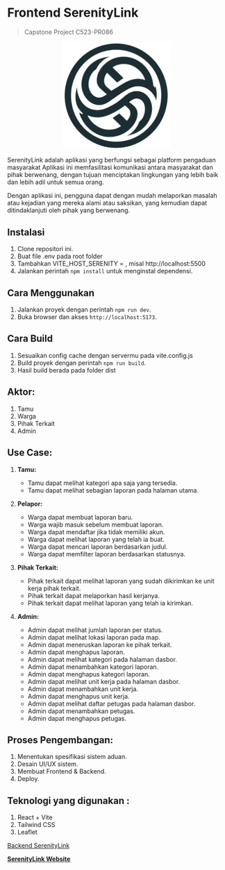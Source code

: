 # Frontend SerenityLink

> Capstone Project C523-PR086

<p align="center">
  <img src="https://github.com/dkwhyd/frontend-serenitylink/blob/main/dist/logo2-nobg.png" width="250" title="hover text">
</p>

SerenityLink adalah aplikasi yang berfungsi sebagai platform pengaduan masyarakat Aplikasi ini memfasilitasi komunikasi antara masyarakat dan pihak berwenang, dengan tujuan menciptakan lingkungan yang lebih baik dan lebih adil untuk semua orang.

Dengan aplikasi ini, pengguna dapat dengan mudah melaporkan masalah atau kejadian yang mereka alami atau saksikan, yang kemudian dapat ditindaklanjuti oleh pihak yang berwenang.


## Instalasi

1. Clone repositori ini.
2. Buat file .env pada root folder
3. Tambahkan VITE_HOST_SERENITY = <alamat server>, misal http://localhost:5500
4. Jalankan perintah `npm install` untuk menginstal dependensi. 

## Cara Menggunakan

1. Jalankan proyek dengan perintah `npm run dev`.
2. Buka browser dan akses `http://localhost:5173`.

## Cara Build

1. Sesuaikan config cache dengan servermu pada vite.config.js
2. Build proyek dengan perintah `npm run build`.
3. Hasil build berada pada folder dist

## Aktor:

1. Tamu
2. Warga
3. Pihak Terkait
4. Admin
## Use Case:

1. **Tamu:**
   - Tamu dapat melihat kategori apa saja yang tersedia.
   - Tamu dapat melihat sebagian laporan pada halaman utama.

2. **Pelapor:**
   - Warga dapat membuat laporan baru.
   - Warga wajib masuk sebelum membuat laporan.
   - Warga dapat mendaftar jika tidak memiliki akun.
   - Warga dapat melihat laporan yang telah ia buat.
   - Warga dapat mencari laporan berdasarkan judul.
   - Warga dapat memfilter laporan berdasarkan statusnya.

3. **Pihak Terkait:**
   - Pihak terkait dapat melihat laporan yang sudah dikirimkan ke unit kerja pihak terkait.
   - Pihak terkait dapat melaporkan hasil kerjanya.
   - Pihak terkait dapat melihat laporan yang telah ia kirimkan.

4. **Admin:**
   - Admin dapat melihat jumlah laporan per status.
   - Admin dapat melihat lokasi laporan pada map.
   - Admin dapat meneruskan laporan ke pihak terkait.
   - Admin dapat menghapus laporan.
   - Admin dapat melihat kategori pada halaman dasbor.
   - Admin dapat menambahkan kategori laporan.
   - Admin dapat menghapus kategori laporan.
   - Admin dapat melihat unit kerja pada halaman dasbor.
   - Admin dapat menambahkan unit kerja.
   - Admin dapat menghapus unit kerja.
   - Admin dapat melihat daftar petugas pada halaman dasbor.
   - Admin dapat menambahkan petugas.
   - Admin dapat menghapus petugas.

## Proses Pengembangan:

1. Menentukan spesifikasi sistem aduan.
2. Desain UI/UX sistem.
3. Membuat Frontend & Backend.
4. Deploy.

## Teknologi yang digunakan :

1. React + Vite
2. Tailwind CSS
3. Leaflet

[Backend SerenityLink](https://github.com/dkwhyd/backend-serenitylink)

**[SerenityLink Website](https://serenitylink.live)**
